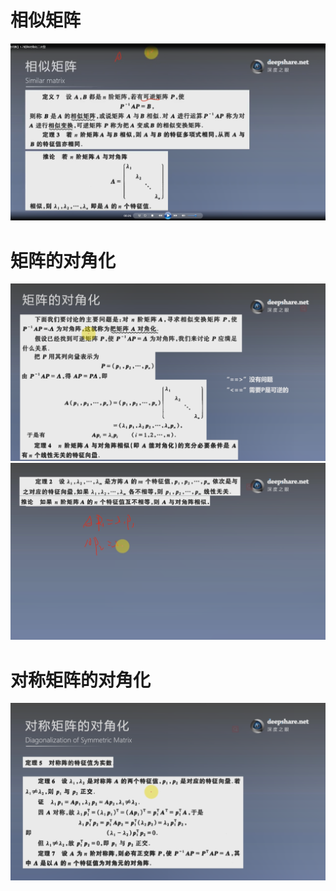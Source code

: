 # 相似矩阵
![](./img/17_1.png)

# 矩阵的对角化
![](./img/17_2.png)
![](./img/17_3.png)

# 对称矩阵的对角化
![](./img/17_4.png)
